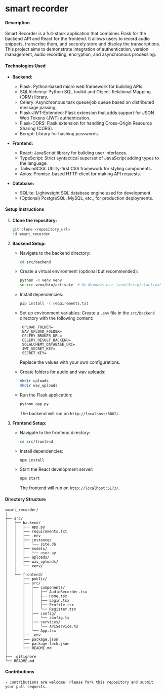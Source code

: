 # smart recorder

#### Description

Smart Recorder is a full-stack application that combines Flask for the backend API and React for the frontend. It allows users to record audio snippets, transcribe them, and securely store and display the transcriptions. This project aims to demonstrate integration of authentication, version management, audio recording, encryption, and asynchronous processing.

#### Technologies Used

- **Backend:**

  - Flask: Python-based micro web framework for building APIs.
  - SQLAlchemy: Python SQL toolkit and Object-Relational Mapping (ORM) library.
  - Celery: Asynchronous task queue/job queue based on distributed message passing.
  - Flask-JWT-Extended: Flask extension that adds support for JSON Web Tokens (JWT) authentication.
  - Flask-CORS: Flask extension for handling Cross-Origin Resource Sharing (CORS).
  - Bcrypt: Library for hashing passwords.

- **Frontend:**

  - React: JavaScript library for building user interfaces.
  - TypeScript: Strict syntactical superset of JavaScript adding types to the language.
  - TailwindCSS: Utility-first CSS framework for styling components.
  - Axios: Promise-based HTTP client for making API requests.

- **Database:**
  - SQLite: Lightweight SQL database engine used for development.
  - (Optional) PostgreSQL, MySQL, etc., for production deployments.

#### Setup Instructions

1. **Clone the repository:**

   ```bash
   git clone <repository_url>
   cd smart_recorder
   ```

2. **Backend Setup:**

   - Navigate to the backend directory:

     ```bash
     cd src/backend
     ```

   - Create a virtual environment (optional but recommended):

     ```bash
     python -m venv venv
     source venv/bin/activate  # On Windows use `venv\Scripts\activate`
     ```

   - Install dependencies:

     ```bash
     pip install -r requirements.txt
     ```

   - Set up environment variables:
     Create a `.env` file in the `src/backend` directory with the following content:

     ```
      UPLOAD_FOLDER=
      WAV_UPLOAD_FOLDER=
      CELERY_BROKER_URL=
      CELERY_RESULT_BACKEND=
      SQLALCHEMY_DATABASE_URI=
      JWT_SECRET_KEY=
      SECRET_KEY=
     ```

     Replace the values with your own configurations.

   - Create folders for audio and wav uploads:

     ```bash
     mkdir uploads
     mkdir wav_uploads
     ```

   - Run the Flask application:
     ```bash
     python app.py
     ```
     The backend will run on `http://localhost:3002/`.

3. **Frontend Setup:**

   - Navigate to the frontend directory:

     ```bash
     cd src/frontend
     ```

   - Install dependencies:

     ```bash
     npm install
     ```

   - Start the React development server:
     ```bash
     npm start
     ```
     The frontend will run on `http://localhost:5173/`.

#### Directory Structure

```
smart_recorder/
│
├── src/
│   ├── backend/
│   │   ├── app.py
│   │   ├── requirements.txt
│   │   ├── .env
│   │   ├── instance/
│   │   │   └── site.db
│   │   ├── models/
│   │   │   └── user.py
│   │   ├── uploads/
│   │   ├── wav_uploads/
│   │   └── venv/
│   │
│   └── frontend/
│       ├── public/
│       ├── src/
│       │   ├── components/
│       │   │   ├── AudioRecorder.tsx
│       │   │   ├── Home.tsx
│       │   │   ├── Login.tsx
│       │   │   ├── Profile.tsx
│       │   │   └── Register.tsx
│       │   ├── config/
│       │   │   └── config.ts
│       │   ├── services/
│       │   │   └── APIService.ts
│       │   └── App.tsx
│       ├── .env
│       ├── package.json
│       ├── package-lock.json
│       └── README.md
│
├── .gitignore
└── README.md
```

#### Contributions

```
- Contributions are welcome! Please fork this repository and submit your pull requests.
```
